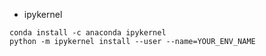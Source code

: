 - ipykernel 
```
conda install -c anaconda ipykernel
python -m ipykernel install --user --name=YOUR_ENV_NAME

```
